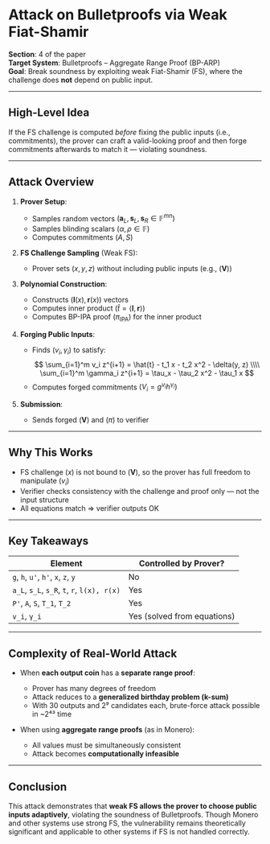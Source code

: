 # Attack on Bulletproofs via Weak Fiat-Shamir

**Section**: 4 of the paper  
**Target System**: Bulletproofs – Aggregate Range Proof (BP-ARP)  
**Goal**: Break soundness by exploiting weak Fiat-Shamir (FS), where the challenge does **not** depend on public input.

---

## High-Level Idea

If the FS challenge is computed *before* fixing the public inputs (i.e., commitments), the prover can craft a valid-looking proof and then forge commitments afterwards to match it — violating soundness.

---

## Attack Overview

1. **Prover Setup**:
   - Samples random vectors $( \mathbf{a}_L, \mathbf{s}_L, \mathbf{s}_R \in \mathbb{F}^{mn} )$
   - Samples blinding scalars $( \alpha, \rho \in \mathbb{F} )$
   - Computes commitments $( A, S )$

2. **FS Challenge Sampling** (Weak FS):
   - Prover sets $( x, y, z )$ without including public inputs (e.g., $( \mathbf{V} )$)

3. **Polynomial Construction**:
   - Constructs $( \mathbf{l}(x), \mathbf{r}(x) )$ vectors
   - Computes inner product $( \hat{t} = \langle \mathbf{l}, \mathbf{r} \rangle )$
   - Computes BP-IPA proof $( \pi_{\text{IPA}} )$ for the inner product

4. **Forging Public Inputs**:
   - Finds $( v_i, \gamma_i )$ to satisfy:
     $$
     \sum_{i=1}^m v_i z^{i+1} = \hat{t} - t_1 x - t_2 x^2 - \delta(y, z) \\\\
     \sum_{i=1}^m \gamma_i z^{i+1} = \tau_x - \tau_2 x^2 - \tau_1 x
     $$
   - Computes forged commitments $( V_i = g^{v_i} h^{\gamma_i} )$

5. **Submission**:
   - Sends forged $( \mathbf{V} )$ and $( \pi )$ to verifier

---

## Why This Works

- FS challenge $( x )$ is not bound to $( \mathbf{V} )$, so the prover has full freedom to manipulate $( v_i )$
- Verifier checks consistency with the challenge and proof only — not the input structure
- All equations match ⇒ verifier outputs OK

---

## Key Takeaways

| Element | Controlled by Prover? |
|---------|-----------------------|
| `g`, `h`, `u'`, `h'`, `x`, `z`, `y` | No |
| `a_L`, `s_L`, `s_R`, `t`, `r`, `l(x), r(x)` | Yes |
| `P'`, `A`, `S`, `T_1`, `T_2` | Yes |
| `v_i`, `γ_i` | Yes (solved from equations) |

---

## Complexity of Real-World Attack

- When **each output coin** has a **separate range proof**:
  - Prover has many degrees of freedom
  - Attack reduces to a **generalized birthday problem (k-sum)**
  - With 30 outputs and 2⁹ candidates each, brute-force attack possible in ~2⁴³ time

- When using **aggregate range proofs** (as in Monero):
  - All values must be simultaneously consistent
  - Attack becomes **computationally infeasible**

---

## Conclusion

This attack demonstrates that **weak FS allows the prover to choose public inputs adaptively**, violating the soundness of Bulletproofs. Though Monero and other systems use strong FS, the vulnerability remains theoretically significant and applicable to other systems if FS is not handled correctly.
